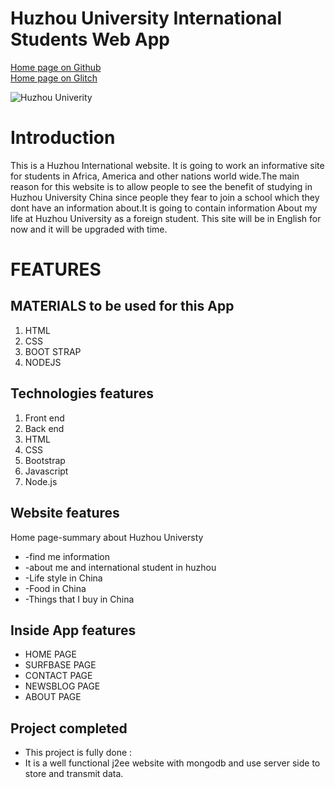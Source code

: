 # Huzhou University International Students Web App
<p align="left">
   <a href="https://captaincheq.github.io/Huzhou-University-International-students-Web-App/">Home page on Github</a> <br>
   <a href="https://captaincheq-huzhou-university-international-students-web-app-1.glitch.me/">Home page on Glitch</a>
  
   </p>

<p align="left"><img alt="Huzhou Univerity" src="http://www.indeed.com/cmp/_s/logos/52523796db7dd9ba"></p>


# Introduction
This is a Huzhou International website. It is going to work an informative site for students in Africa, America and other nations world wide.The main reason for this website is to allow people to see the benefit of studying in Huzhou University China since people they fear to join a school which they dont have an information about.It is going to contain information  About my life at Huzhou University as a foreign student. This site will be in English for now and it will be upgraded with time.

# FEATURES

##  MATERIALS to be used for this App
1. HTML
2. CSS
3. BOOT STRAP
4. NODEJS

## Technologies features
1. Front end
2. Back end
3. HTML
4. CSS
5. Bootstrap
6. Javascript
7. Node.js


## Website features  
Home page-summary about Huzhou Universty
* -find me information
* -about me and international student in huzhou
* -Life style in China
* -Food in China
* -Things that I buy in China

## Inside App features
* HOME PAGE
* SURFBASE PAGE
* CONTACT PAGE
* NEWSBLOG PAGE
* ABOUT PAGE

## Project completed
* This project is fully done :
* It is a well functional j2ee website with mongodb and use server side to store and transmit data.

